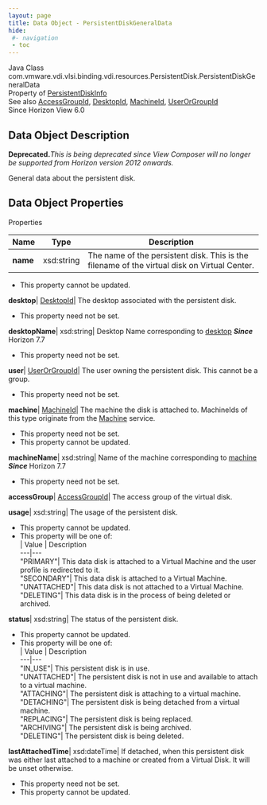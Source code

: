 ```yaml
---
layout: page
title: Data Object - PersistentDiskGeneralData
hide:
 #- navigation
 - toc
---
```






Java Class
    com.vmware.vdi.vlsi.binding.vdi.resources.PersistentDisk.PersistentDiskGeneralData  
Property of
     [PersistentDiskInfo](vdi.resources.PersistentDisk.PersistentDiskInfo.md#field_detail)  
See also
     [AccessGroupId](vdi.entity.AccessGroupId.md), [DesktopId](vdi.entity.DesktopId.md), [MachineId](vdi.entity.MachineId.md), [UserOrGroupId](vdi.entity.UserOrGroupId.md)  
Since 
    Horizon View 6.0

## Data Object Description 

**Deprecated.**_This is being deprecated since View Composer will no longer be supported from Horizon version 2012 onwards._

General data about the persistent disk. 

## Data Object Properties

Properties

Name |  Type |  Description   
---|---|---  
**name**|  xsd:string|  The name of the persistent disk. This is the filename of the virtual disk on Virtual Center.   


 * This property cannot be updated.

  
**desktop**| [DesktopId](vdi.entity.DesktopId.md)|  The desktop associated with the persistent disk.   


 * This property need not be set.

  
**desktopName**|  xsd:string|  Desktop Name corresponding to [desktop](vdi.resources.PersistentDisk.PersistentDiskGeneralData.md#desktop) **_Since_** Horizon 7.7  


 * This property need not be set.

  
**user**| [UserOrGroupId](vdi.entity.UserOrGroupId.md)|  The user owning the persistent disk. This cannot be a group.   


 * This property need not be set.

  
**machine**| [MachineId](vdi.entity.MachineId.md)|  The machine the disk is attached to. MachineIds of this type originate from the [Machine](vdi.resources.Machine.md) service.   


 * This property need not be set.
 * This property cannot be updated.

  
**machineName**|  xsd:string|  Name of the machine corresponding to [machine](vdi.resources.PersistentDisk.PersistentDiskGeneralData.md#machine) **_Since_** Horizon 7.7  


 * This property need not be set.

  
**accessGroup**| [AccessGroupId](vdi.entity.AccessGroupId.md)|  The access group of the virtual disk.   
  
**usage**|  xsd:string|  The usage of the persistent disk.   


 * This property cannot be updated.
  * This property will be one of:  
|  Value |  Description   
---|---  
"PRIMARY"| This data disk is attached to a Virtual Machine and the user profile is redirected to it.  
"SECONDARY"| This data disk is attached to a Virtual Machine.  
"UNATTACHED"| This data disk is not attached to a Virtual Machine.  
"DELETING"| This data disk is in the process of being deleted or archived.  

  
**status**|  xsd:string|  The status of the persistent disk.   


 * This property cannot be updated.
  * This property will be one of:  
|  Value |  Description   
---|---  
"IN_USE"| This persistent disk is in use.  
"UNATTACHED"| The persistent disk is not in use and available to attach to a virtual machine.  
"ATTACHING"| The persistent disk is attaching to a virtual machine.  
"DETACHING"| The persistent disk is being detached from a virtual machine.  
"REPLACING"| The persistent disk is being replaced.  
"ARCHIVING"| The persistent disk is being archived.  
"DELETING"| The persistent disk is being deleted.  

  
**lastAttachedTime**|  xsd:dateTime|  If detached, when this persistent disk was either last attached to a machine or created from a Virtual Disk. It will be unset otherwise.   


 * This property need not be set.
 * This property cannot be updated.

  
  

  

